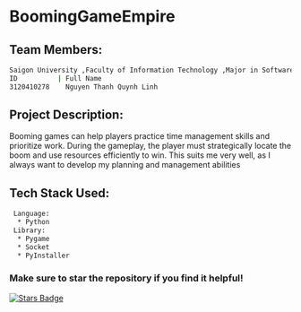 # BoomingGameEmpire

## Team  Members:
```bash
Saigon University ,Faculty of Information Technology ,Major in Software Engineering
ID          | Full Name
3120410278    Nguyen Thanh Quynh Linh
```
## Project Description:
Booming games can help players practice time management skills and prioritize work. During the gameplay, the player must strategically locate the boom and 
use resources efficiently to win. This suits me very well, as I always want to develop my planning and management abilities
## Tech Stack Used:
```bash
 Language:
  * Python
 Library:
  * Pygame
  * Socket
  * PyInstaller
```
### Make sure to star the repository if you find it helpful!
<a href="https://github.com/Quynh-Linh-IT/BoomingGameEmpire/stargazers"><img src="https://img.shields.io/github/stars/Quynh-Linh-IT/BoomingGameEmpire?color=yellow" alt="Stars Badge"/></a>
